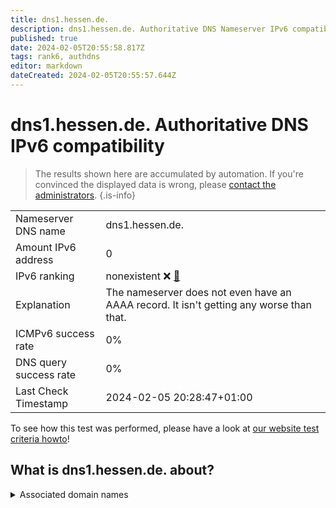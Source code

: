 ```yaml
---
title: dns1.hessen.de.
description: dns1.hessen.de. Authoritative DNS Nameserver IPv6 compatibility
published: true
date: 2024-02-05T20:55:58.817Z
tags: rank6, authdns
editor: markdown
dateCreated: 2024-02-05T20:55:57.644Z
---
```


# dns1.hessen.de. Authoritative DNS IPv6 compatibility

> The results shown here are accumulated by automation. If you're convinced the displayed data is wrong, please [contact the administrators](/howto/chat). 
{.is-info}




|   |   |
| - | - |
| Nameserver DNS name | dns1.hessen.de.
| Amount IPv6 address | 0
| IPv6 ranking | nonexistent :x: [🔗](/howto/ranking) |
| Explanation | The nameserver does not even have an AAAA record. It isn't getting any worse than that. |
| ICMPv6 success rate | 0%|
| DNS query success rate | 0% |
| Last Check Timestamp | 2024-02-05 20:28:47+01:00 |

To see how this test was performed, please have a look at [our website test criteria howto](/howto/testcriteria/authdns)!


## What is dns1.hessen.de. about?






<details>
<summary>Associated domain names</summary>

www.hessen.de

</details>
